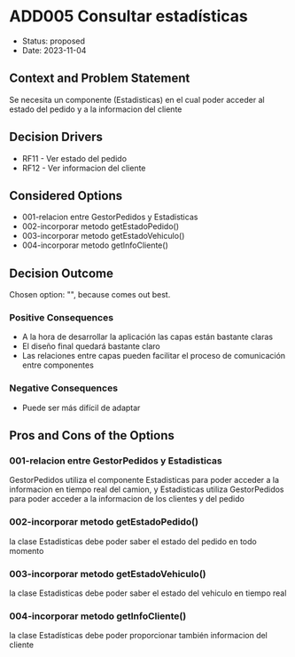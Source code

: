 # ADD005 Consultar estadísticas

* Status: proposed
* Date: 2023-11-04

## Context and Problem Statement

Se necesita un componente (Estadisticas) en el cual poder acceder al estado del pedido y a la informacion del cliente

## Decision Drivers

* RF11 - Ver estado del pedido
* RF12 - Ver informacion del cliente

## Considered Options

* 001-relacion entre GestorPedidos y Estadisticas
* 002-incorporar metodo getEstadoPedido()
* 003-incorporar metodo getEstadoVehiculo()
* 004-incorporar metodo getInfoCliente()

## Decision Outcome

Chosen option: "", because comes out best.

### Positive Consequences

* A la hora de desarrollar la aplicación las capas están bastante claras
* El diseño final quedará bastante claro
* Las relaciones entre capas pueden facilitar el proceso de comunicación entre componentes

### Negative Consequences

* Puede ser más difícil de adaptar

## Pros and Cons of the Options

### 001-relacion entre GestorPedidos y Estadisticas

GestorPedidos utiliza el componente Estadisticas para poder acceder a la informacion en tiempo real del camion, y Estadisticas utiliza GestorPedidos para poder acceder a la informacion de los clientes y del pedido

### 002-incorporar metodo getEstadoPedido()

la clase Estadisticas debe poder saber el estado del pedido en todo momento

### 003-incorporar metodo getEstadoVehiculo()

la clase Estadisticas debe poder saber el estado del vehiculo en tiempo real

### 004-incorporar metodo getInfoCliente()

la clase Estadísticas debe poder proporcionar también informacion del cliente
